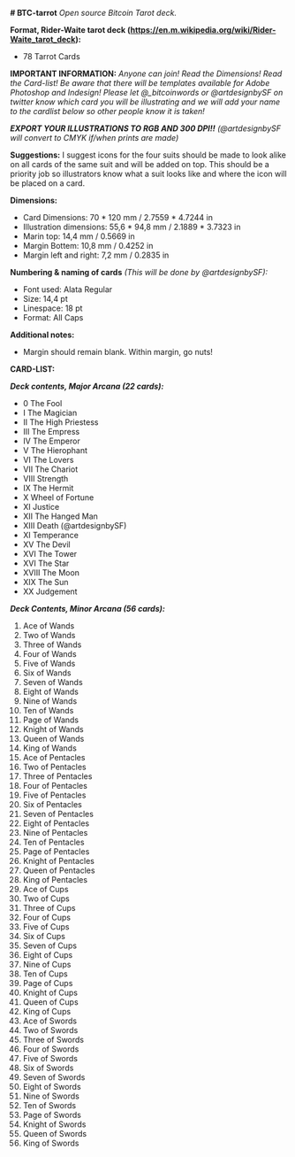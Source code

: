 **# BTC-tarrot**
*Open source Bitcoin Tarot deck.*

**Format, Rider-Waite tarot deck (https://en.m.wikipedia.org/wiki/Rider-Waite_tarot_deck):**
- 78 Tarrot Cards


**IMPORTANT INFORMATION:**
*Anyone can join! Read the Dimensions! Read the Card-list! Be aware that there will be templates available for Adobe Photoshop and Indesign!
Please let @_bitcoinwords or @artdesignbySF on twitter know which card you will be illustrating and we will add your name to the cardlist below so other people know it is taken!*

***EXPORT YOUR ILLUSTRATIONS TO RGB AND 300 DPI!!*** *(@artdesignbySF will convert to CMYK if/when prints are made)* 

**Suggestions:**
I suggest icons for the four suits should be made to look alike on all cards of the same suit and will be added on top. This should be a priority job so illustrators know what a suit looks like and where the icon will be placed on a card.

**Dimensions:**
- Card Dimensions: 70 * 120 mm / 2.7559 * 4.7244 in
- Illustration dimensions: 55,6 * 94,8 mm / 2.1889 * 3.7323 in
- Marin top: 14,4 mm / 0.5669 in
- Margin Bottem: 10,8 mm / 0.4252 in
- Margin left and right: 7,2 mm / 0.2835 in

**Numbering & naming of cards** *(This will be done by @artdesignbySF):*
- Font used: Alata Regular
- Size: 14,4 pt
- Linespace: 18 pt
- Format: All Caps

**Additional notes:**
- Margin should remain blank. Within margin, go nuts!


**CARD-LIST:**

 ***Deck contents, Major Arcana (22 cards):***
* 0		The Fool
* I		The Magician
* II	The High Priestess
* III	The Empress
* IV	The Emperor
* V		The Hierophant
* VI	The Lovers
* VII	The Chariot
* VIII	Strength
* IX	The Hermit
* X		Wheel of Fortune
* XI	Justice
* XII	The Hanged Man
* XIII	Death (@artdesignbySF)
* XI	Temperance
* XV	The Devil
* XVI	The Tower
* XVI	The Star
* XVIII	The Moon
* XIX	The Sun
* XX	Judgement

***Deck Contents, Minor Arcana (56 cards):***

1. Ace of Wands
2. Two of Wands
3. Three of Wands
4. Four of Wands
5. Five of Wands
6. Six of Wands
7. Seven of Wands
8.  Eight of Wands
9.  Nine of Wands
10. Ten of Wands
11. Page of Wands
12. Knight of Wands
13. Queen of Wands
14. King of Wands
15. Ace of Pentacles
16. Two of Pentacles
17. Three of Pentacles
18. Four of Pentacles
19. Five of Pentacles
20. Six of Pentacles
21. Seven of Pentacles
22. Eight of Pentacles
23. Nine of Pentacles
24. Ten of Pentacles
25. Page of Pentacles
26. Knight of Pentacles
27. Queen of Pentacles
28. King of Pentacles
29. Ace of Cups
30. Two of Cups
31. Three of Cups
32. Four of Cups
33. Five of Cups
34. Six of Cups
35. Seven of Cups
36. Eight of Cups
37. Nine of Cups
38. Ten of Cups
39. Page of Cups
40. Knight of Cups
41. Queen of Cups
42. King of Cups
43. Ace of Swords
44. Two of Swords
45. Three of Swords
46. Four of Swords
47. Five of Swords
48. Six of Swords
49. Seven of Swords
50. Eight of Swords
51. Nine of Swords
52. Ten of Swords
53. Page of Swords
54. Knight of Swords
55. Queen of Swords
56. King of Swords
